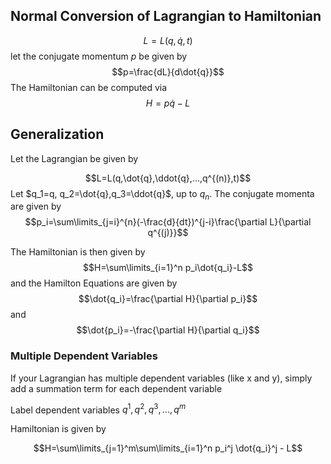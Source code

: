 
## Normal Conversion of Lagrangian to Hamiltonian

$$L=L(q,\dot{q},t)$$
let the conjugate momentum $p$ be given by $$p=\frac{dL}{d\dot{q}}$$
The Hamiltonian can be computed via 
$$H=p\dot{q}-L$$

## Generalization

Let the Lagrangian be given by 

$$L=L(q,\dot{q},\ddot{q},...,q^{(n)},t)$$
Let $q_1=q, q_2=\dot{q},q_3=\ddot{q}$, up to $q_{n}$. The conjugate momenta are given by
$$p_i=\sum\limits_{j=i}^{n}(-\frac{d}{dt})^{j-i}\frac{\partial L}{\partial q^{(j)}}$$

The Hamiltonian is then given by 
$$H=\sum\limits_{i=1}^n p_i\dot{q_i}-L$$
and the Hamilton Equations are given by $$\dot{q_i}=\frac{\partial H}{\partial p_i}$$ and $$\dot{p_i}=-\frac{\partial H}{\partial q_i}$$
### Multiple Dependent Variables

If your Lagrangian has multiple dependent variables (like x and y), simply add a summation term for each dependent variable

Label dependent variables $q^1,q^2,q^3,...,q^m$

Hamiltonian is given by

$$H=\sum\limits_{j=1}^m\sum\limits_{i=1}^n p_i^j \dot{q_i}^j - L$$